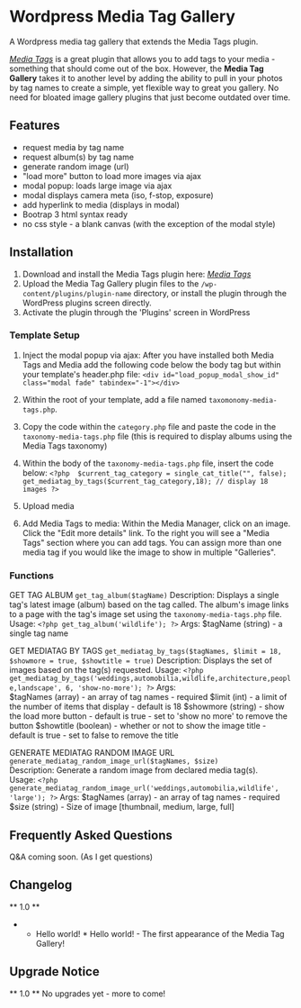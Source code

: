 # Wordpress Media Tag Gallery
A Wordpress media tag gallery that extends the Media Tags plugin.

*[Media Tags](https://wordpress.org/plugins/media-tags/ "Media Tags")* is a great plugin that allows you to add 
tags to your media - something that should come out of the box. However, the **Media Tag Gallery** takes it to 
another level by adding the ability to pull in your photos by tag names to create a simple, yet flexible way to 
great you gallery. No need for bloated image gallery plugins that just become outdated over time. 

## Features 

- request media by tag name
- request album(s) by tag name
- generate random image (url)
- "load more" button to load more images via ajax
- modal popup: loads large image via ajax
- modal displays camera meta (iso, f-stop, exposure)
- add hyperlink to media (displays in modal)
- Bootrap 3 html syntax ready
- no css style - a blank canvas (with the exception of the modal style)

## Installation

1. Download and install the Media Tags plugin here: *[Media Tags](https://wordpress.org/plugins/media-tags/ "Media Tags")*
2. Upload the Media Tag Gallery plugin files to the `/wp-content/plugins/plugin-name` directory, or install the 
plugin through the WordPress plugins screen directly.
3. Activate the plugin through the 'Plugins' screen in WordPress


### Template Setup

1. Inject the modal popup via ajax: After you have installed both Media Tags and Media add the following code below 
the body tag but within your template's header.php file:    `<div id="load_popup_modal_show_id" class="modal fade" tabindex="-1"></div>`

2. Within the root of your template, add a file named `taxomonomy-media-tags.php`. 
3. Copy the code within the `category.php` file and paste the code in the `taxonomy-media-tags.php` file (this is required to display albums using the Media Tags taxonomy)
4. Within the body of the `taxonomy-media-tags.php` file, insert the code below:    `<?php 
$current_tag_category = single_cat_title("", false);
get_mediatag_by_tags($current_tag_category,18); // display 18 images
?>`
5. Upload media
6. Add Media Tags to media: Within the Media Manager, click on an image. Click the "Edit more details" link. To the 
right you will see a "Media Tags" section where you can add tags. You can assign more than one media tag if you would like the image to show in multiple "Galleries".

### Functions

GET TAG ALBUM    `get_tag_album($tagName)`    Description: Displays a single tag's latest image (album) based on the tag called. The album's image links to a page with the tag's image set using the `taxonomy-media-tags.php` file.    Usage: `<?php get_tag_album('wildlife'); ?>`    Args:    $tagName (string) - a single tag name    

GET MEDIATAG BY TAGS    `get_mediatag_by_tags($tagNames, $limit = 18, $showmore = true, $showtitle = true)`    Description: Displays the set of images based on the tag(s) requested.    Usage: `<?php get_mediatag_by_tags('weddings,automobilia,wildlife,architecture,people,landscape', 6, 'show-no-more'); ?>`    Args:<br />
$tagNames (array) - an array of tag names - required    $limit (int) - a limit of the number of items that display - default is 18    $showmore (string) - show the load more button - default is true - set to 'show no more' to remove the button    $showtitle (boolean) - whether or not to show the image title - default is true - set to false to remove the title

GENERATE MEDIATAG RANDOM IMAGE URL
`generate_mediatag_random_image_url($tagNames, $size)`    
Description: Generate a random image from declared media tag(s).    
Usage: `<?php generate_mediatag_random_image_url('weddings,automobilia,wildlife', 'large'); ?>`
Args:    $tagNames (array) - an array of tag names - required    $size (string) - Size of image [thumbnail, medium, large, full] 

## Frequently Asked Questions

Q&A coming soon. (As I get questions)

## Changelog

** 1.0 **
- * Hello world! * Hello world! - The first appearance of the Media Tag Gallery!

## Upgrade Notice

** 1.0 **
No upgrades yet - more to come!

